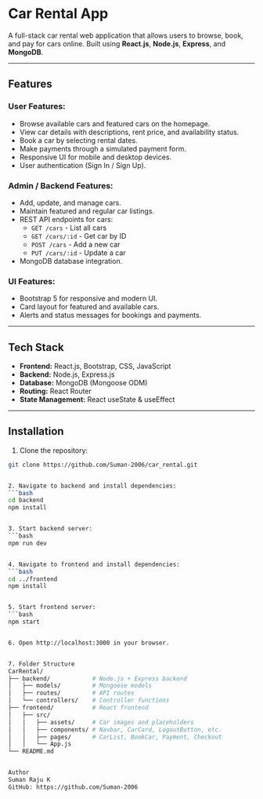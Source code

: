 # Car Rental App

A full-stack car rental web application that allows users to browse, book, and pay for cars online. Built using **React.js**, **Node.js**, **Express**, and **MongoDB**.

---

## Features

### User Features:
- Browse available cars and featured cars on the homepage.
- View car details with descriptions, rent price, and availability status.
- Book a car by selecting rental dates.
- Make payments through a simulated payment form.
- Responsive UI for mobile and desktop devices.
- User authentication (Sign In / Sign Up).

### Admin / Backend Features:
- Add, update, and manage cars.
- Maintain featured and regular car listings.
- REST API endpoints for cars:
  - `GET /cars` - List all cars
  - `GET /cars/:id` - Get car by ID
  - `POST /cars` - Add a new car
  - `PUT /cars/:id` - Update a car
- MongoDB database integration.

### UI Features:
- Bootstrap 5 for responsive and modern UI.
- Card layout for featured and available cars.
- Alerts and status messages for bookings and payments.

---

## Tech Stack

- **Frontend:** React.js, Bootstrap, CSS, JavaScript
- **Backend:** Node.js, Express.js
- **Database:** MongoDB (Mongoose ODM)
- **Routing:** React Router
- **State Management:** React useState & useEffect

---

## Installation

1. Clone the repository:
```bash
git clone https://github.com/Suman-2006/car_rental.git


2. Navigate to backend and install dependencies:
```bash
cd backend
npm install


3. Start backend server:
```bash
npm run dev


4. Navigate to frontend and install dependencies:
```bash
cd ../frontend
npm install


5. Start frontend server:
```bash
npm start


6. Open http://localhost:3000 in your browser.


7. Folder Structure
CarRental/
├── backend/            # Node.js + Express backend
│   ├── models/         # Mongoose models
│   ├── routes/         # API routes
│   └── controllers/    # Controller functions
├── frontend/           # React frontend
│   ├── src/
│   │   ├── assets/     # Car images and placeholders
│   │   ├── components/ # Navbar, CarCard, LogoutButton, etc.
│   │   ├── pages/      # CarList, BookCar, Payment, Checkout
│   │   └── App.js
└── README.md


Author
Suman Raju K
GitHub: https://github.com/Suman-2006
